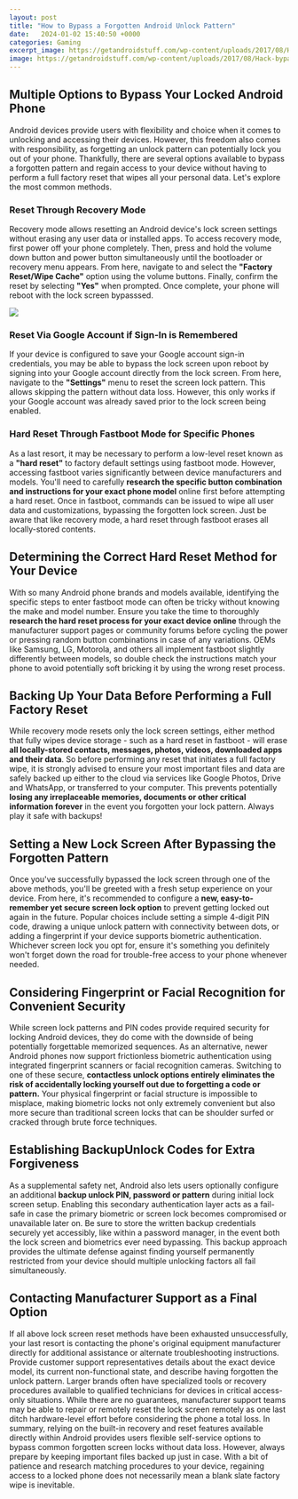 ```yaml
---
layout: post
title: "How to Bypass a Forgotten Android Unlock Pattern"
date:   2024-01-02 15:40:50 +0000
categories: Gaming
excerpt_image: https://getandroidstuff.com/wp-content/uploads/2017/08/Hack-bypass-android-lockscreen.jpg
image: https://getandroidstuff.com/wp-content/uploads/2017/08/Hack-bypass-android-lockscreen.jpg
---
```


## **Multiple Options to Bypass Your Locked Android Phone**
Android devices provide users with flexibility and choice when it comes to unlocking and accessing their devices. However, this freedom also comes with responsibility, as forgetting an unlock pattern can potentially lock you out of your phone. Thankfully, there are several options available to bypass a forgotten pattern and regain access to your device without having to perform a full factory reset that wipes all your personal data. Let's explore the most common methods.
###  **Reset Through Recovery Mode**
Recovery mode allows resetting an Android device's lock screen settings without erasing any user data or installed apps. To access recovery mode, first power off your phone completely. Then, press and hold the volume down button and power button simultaneously until the bootloader or recovery menu appears. From here, navigate to and select the **"Factory Reset/Wipe Cache"** option using the volume buttons. Finally, confirm the reset by selecting **"Yes"** when prompted. Once complete, your phone will reboot with the lock screen bypasssed.

![](https://getandroidstuff.com/wp-content/uploads/2017/08/Hack-bypass-android-lockscreen.jpg)
###  **Reset Via Google Account if Sign-In is Remembered**
If your device is configured to save your Google account sign-in credentials, you may be able to bypass the lock screen upon reboot by signing into your Google account directly from the lock screen. From here, navigate to the **"Settings"** menu to reset the screen lock pattern. This allows skipping the pattern without data loss. However, this only works if your Google account was already saved prior to the lock screen being enabled.
###  **Hard Reset Through Fastboot Mode for Specific Phones**
As a last resort, it may be necessary to perform a low-level reset known as a **"hard reset"** to factory default settings using fastboot mode. However, accessing fastboot varies significantly between device manufacturers and models. You'll need to carefully **research the specific button combination and instructions for your exact phone model** online first before attempting a hard reset. Once in fastboot, commands can be issued to wipe all user data and customizations, bypassing the forgotten lock screen. Just be aware that like recovery mode, a hard reset through fastboot erases all locally-stored contents.
## **Determining the Correct Hard Reset Method for Your Device**
With so many Android phone brands and models available, identifying the specific steps to enter fastboot mode can often be tricky without knowing the make and model number. Ensure you take the time to thoroughly **research the hard reset process for your exact device online** through the manufacturer support pages or community forums before cycling the power or pressing random button combinations in case of any variations. OEMs like Samsung, LG, Motorola, and others all implement fastboot slightly differently between models, so double check the instructions match your phone to avoid potentially soft bricking it by using the wrong reset process.
## **Backing Up Your Data Before Performing a Full Factory Reset**
While recovery mode resets only the lock screen settings, either method that fully wipes device storage - such as a hard reset in fastboot - will erase **all locally-stored contacts, messages, photos, videos, downloaded apps and their data**. So before performing any reset that initiates a full factory wipe, it is strongly advised to ensure your most important files and data are safely backed up either to the cloud via services like Google Photos, Drive and WhatsApp, or transferred to your computer. This prevents potentially **losing any irreplaceable memories, documents or other critical information forever** in the event you forgotten your lock pattern. Always play it safe with backups!
## **Setting a New Lock Screen After Bypassing the Forgotten Pattern**
Once you've successfully bypassed the lock screen through one of the above methods, you'll be greeted with a fresh setup experience on your device. From here, it's recommended to configure a **new, easy-to-remember yet secure screen lock option** to prevent getting locked out again in the future. Popular choices include setting a simple 4-digit PIN code, drawing a unique unlock pattern with connectivity between dots, or adding a fingerprint if your device supports biometric authentication. Whichever screen lock you opt for, ensure it's something you definitely won't forget down the road for trouble-free access to your phone whenever needed.
## **Considering Fingerprint or Facial Recognition for Convenient Security**
While screen lock patterns and PIN codes provide required security for locking Android devices, they do come with the downside of being potentially forgettable memorized sequences. As an alternative, newer Android phones now support frictionless biometric authentication using integrated fingerprint scanners or facial recognition cameras. Switching to one of these secure, **contactless unlock options entirely eliminates the risk of accidentally locking yourself out due to forgetting a code or pattern.** Your physical fingerprint or facial structure is impossible to misplace, making biometric locks not only extremely convenient but also more secure than traditional screen locks that can be shoulder surfed or cracked through brute force techniques.
## **Establishing BackupUnlock Codes for Extra Forgiveness**
As a supplemental safety net, Android also lets users optionally configure an additional **backup unlock PIN, password or pattern** during initial lock screen setup. Enabling this secondary authentication layer acts as a fail-safe in case the primary biometric or screen lock becomes compromised or unavailable later on. Be sure to store the written backup credentials securely yet accessibly, like within a password manager, in the event both the lock screen and biometrics ever need bypassing. This backup approach provides the ultimate defense against finding yourself permanently restricted from your device should multiple unlocking factors all fail simultaneously.
## **Contacting Manufacturer Support as a Final Option**
If all above lock screen reset methods have been exhausted unsuccessfully, your last resort is contacting the phone's original equipment manufacturer directly for additional assistance or alternate troubleshooting instructions. Provide customer support representatives details about the exact device model, its current non-functional state, and describe having forgotten the unlock pattern. Larger brands often have specialized tools or recovery procedures available to qualified technicians for devices in critical access-only situations. While there are no guarantees, manufacturer support teams may be able to repair or remotely reset the lock screen remotely as one last ditch hardware-level effort before considering the phone a total loss.
In summary, relying on the built-in recovery and reset features available directly within Android provides users flexible self-service options to bypass common forgotten screen locks without data loss. However, always prepare by keeping important files backed up just in case. With a bit of patience and research matching procedures to your device, regaining access to a locked phone does not necessarily mean a blank slate factory wipe is inevitable.
